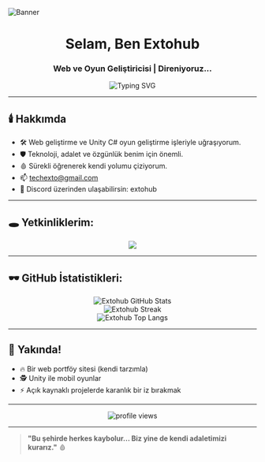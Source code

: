 ![Banner](https://tr.pinterest.com/pin/1042442645000459319/)



<h1 align="center">Selam, Ben Extohub</h1>
<h3 align="center">Web ve Oyun Geliştiricisi | Direniyoruz...</h3>

<p align="center">
  <img src="https://readme-typing-svg.demolab.com?font=Courier+Prime&size=24&pause=1000&color=FF0000&center=true&vCenter=true&width=435&lines=Adalet+mi%3F+Kendimiz+Yapıyoruz...;Web+Geliştirici;Oyun+Geliştirici;Yolumu+Kendim+Çiziyorum." alt="Typing SVG" />
</p>

---

## 🕯️ Hakkımda

- 🛠️ Web geliştirme ve Unity C# oyun geliştirme işleriyle uğraşıyorum.
- 🛡️ Teknoloji, adalet ve özgünlük benim için önemli.
- 🩸 Sürekli öğrenerek kendi yolumu çiziyorum.
- 📫 techexto@gmail.com
- 🧩 Discord üzerinden ulaşabilirsin: extohub

---

## 🕳️ Yetkinliklerim:

<div align="center">
  <img src="https://skillicons.dev/icons?i=html,css,csharp,unity,git,github" />
</div>

---

## 🕶️ GitHub İstatistikleri:

<p align="center">
  <img src="https://github-readme-stats.vercel.app/api?username=extohub&show_icons=true&theme=dark&hide_border=true&icon_color=ff0000&title_color=ff0000" alt="Extohub GitHub Stats" />
  <br />
  <img src="https://github-readme-streak-stats.herokuapp.com/?user=extohub&theme=dark&hide_border=true&fire=ff0000" alt="Extohub Streak" />
  <br />
  <img src="https://github-readme-stats.vercel.app/api/top-langs/?username=extohub&layout=compact&theme=dark&hide_border=true&title_color=ff0000" alt="Extohub Top Langs" />
</p>

---

## 🦂 Yakında!

- 🔥 Bir web portföy sitesi (kendi tarzımla)
- 🕵️ Unity ile mobil oyunlar
- ⚡ Açık kaynaklı projelerde karanlık bir iz bırakmak

---

<p align="center">
  <img src="https://komarev.com/ghpvc/?username=extohub&label=Ziyaretçi&color=ff0000&style=flat" alt="profile views" />
</p>

---

> **"Bu şehirde herkes kaybolur... Biz yine de kendi adaletimizi kurarız."** 🩸
